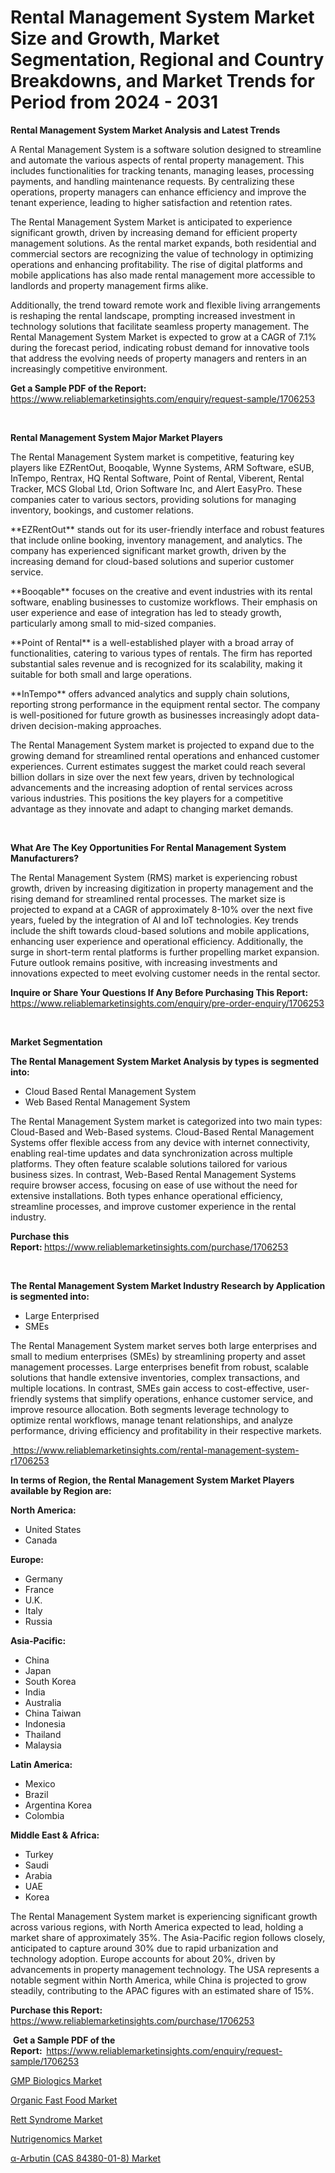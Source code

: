 <p><h1>Rental Management System Market Size and Growth, Market Segmentation, Regional and Country Breakdowns, and Market Trends for Period from 2024 -  2031</h1></p><p><strong>Rental Management System Market Analysis and Latest Trends</strong></p>
<p><p>A Rental Management System is a software solution designed to streamline and automate the various aspects of rental property management. This includes functionalities for tracking tenants, managing leases, processing payments, and handling maintenance requests. By centralizing these operations, property managers can enhance efficiency and improve the tenant experience, leading to higher satisfaction and retention rates.</p><p>The Rental Management System Market is anticipated to experience significant growth, driven by increasing demand for efficient property management solutions. As the rental market expands, both residential and commercial sectors are recognizing the value of technology in optimizing operations and enhancing profitability. The rise of digital platforms and mobile applications has also made rental management more accessible to landlords and property management firms alike.</p><p>Additionally, the trend toward remote work and flexible living arrangements is reshaping the rental landscape, prompting increased investment in technology solutions that facilitate seamless property management. The Rental Management System Market is expected to grow at a CAGR of 7.1% during the forecast period, indicating robust demand for innovative tools that address the evolving needs of property managers and renters in an increasingly competitive environment.</p></p>
<p><strong>Get a Sample PDF of the Report:&nbsp;</strong> <a href="https://www.reliablemarketinsights.com/enquiry/request-sample/1706253?utm_campaign=1622&utm_medium=2&utm_source=Github&utm_content=ia&utm_term=21102024&utm_id=rental-management-system">https://www.reliablemarketinsights.com/enquiry/request-sample/1706253</a></p>
<p>&nbsp;</p>
<p><strong>Rental Management System Major Market Players</strong></p>
<p><p>The Rental Management System market is competitive, featuring key players like EZRentOut, Booqable, Wynne Systems, ARM Software, eSUB, InTempo, Rentrax, HQ Rental Software, Point of Rental, Viberent, Rental Tracker, MCS Global Ltd, Orion Software Inc, and Alert EasyPro. These companies cater to various sectors, providing solutions for managing inventory, bookings, and customer relations.</p><p>**EZRentOut** stands out for its user-friendly interface and robust features that include online booking, inventory management, and analytics. The company has experienced significant market growth, driven by the increasing demand for cloud-based solutions and superior customer service. </p><p>**Booqable** focuses on the creative and event industries with its rental software, enabling businesses to customize workflows. Their emphasis on user experience and ease of integration has led to steady growth, particularly among small to mid-sized companies.</p><p>**Point of Rental** is a well-established player with a broad array of functionalities, catering to various types of rentals. The firm has reported substantial sales revenue and is recognized for its scalability, making it suitable for both small and large operations.</p><p>**InTempo** offers advanced analytics and supply chain solutions, reporting strong performance in the equipment rental sector. The company is well-positioned for future growth as businesses increasingly adopt data-driven decision-making approaches.</p><p>The Rental Management System market is projected to expand due to the growing demand for streamlined rental operations and enhanced customer experiences. Current estimates suggest the market could reach several billion dollars in size over the next few years, driven by technological advancements and the increasing adoption of rental services across various industries. This positions the key players for a competitive advantage as they innovate and adapt to changing market demands.</p></p>
<p>&nbsp;</p>
<p><strong>What Are The Key Opportunities For Rental Management System Manufacturers?</strong></p>
<p><p>The Rental Management System (RMS) market is experiencing robust growth, driven by increasing digitization in property management and the rising demand for streamlined rental processes. The market size is projected to expand at a CAGR of approximately 8-10% over the next five years, fueled by the integration of AI and IoT technologies. Key trends include the shift towards cloud-based solutions and mobile applications, enhancing user experience and operational efficiency. Additionally, the surge in short-term rental platforms is further propelling market expansion. Future outlook remains positive, with increasing investments and innovations expected to meet evolving customer needs in the rental sector.</p></p>
<p><strong>Inquire or Share Your Questions If Any Before Purchasing This Report:</strong> <a href="https://www.reliablemarketinsights.com/enquiry/pre-order-enquiry/1706253?utm_campaign=1622&utm_medium=2&utm_source=Github&utm_content=ia&utm_term=21102024&utm_id=rental-management-system">https://www.reliablemarketinsights.com/enquiry/pre-order-enquiry/1706253</a></p>
<p>&nbsp;</p>
<p><strong>Market Segmentation</strong></p>
<p><strong>The Rental Management System Market Analysis by types is segmented into:</strong></p>
<p><ul><li>Cloud Based Rental Management System</li><li>Web Based Rental Management System</li></ul></p>
<p><p>The Rental Management System market is categorized into two main types: Cloud-Based and Web-Based systems. Cloud-Based Rental Management Systems offer flexible access from any device with internet connectivity, enabling real-time updates and data synchronization across multiple platforms. They often feature scalable solutions tailored for various business sizes. In contrast, Web-Based Rental Management Systems require browser access, focusing on ease of use without the need for extensive installations. Both types enhance operational efficiency, streamline processes, and improve customer experience in the rental industry.</p></p>
<p><strong>Purchase this Report:&nbsp;</strong><a href="https://www.reliablemarketinsights.com/purchase/1706253?utm_campaign=1622&utm_medium=2&utm_source=Github&utm_content=ia&utm_term=21102024&utm_id=rental-management-system">https://www.reliablemarketinsights.com/purchase/1706253</a></p>
<p>&nbsp;</p>
<p><strong>The Rental Management System Market Industry Research by Application is segmented into:</strong></p>
<p><ul><li>Large Enterprised</li><li>SMEs</li></ul></p>
<p><p>The Rental Management System market serves both large enterprises and small to medium enterprises (SMEs) by streamlining property and asset management processes. Large enterprises benefit from robust, scalable solutions that handle extensive inventories, complex transactions, and multiple locations. In contrast, SMEs gain access to cost-effective, user-friendly systems that simplify operations, enhance customer service, and improve resource allocation. Both segments leverage technology to optimize rental workflows, manage tenant relationships, and analyze performance, driving efficiency and profitability in their respective markets.</p></p>
<p><a href="https://www.reliablemarketinsights.com/rental-management-system-r1706253?utm_campaign=1622&utm_medium=2&utm_source=Github&utm_content=ia&utm_term=21102024&utm_id=rental-management-system">&nbsp;https://www.reliablemarketinsights.com/rental-management-system-r1706253</a></p>
<p><strong>In terms of Region, the Rental Management System Market Players available by Region are:</strong></p>
<p>
    <p> <strong> North America: </strong>
        <ul>
            <li>United States</li>
            <li>Canada</li>
        </ul>
        </p> 
    <p> <strong> Europe: </strong>
        <ul>
            <li>Germany</li>
            <li>France</li>
            <li>U.K.</li>
            <li>Italy</li>
            <li>Russia</li>
        </ul>
        </p> 
    <p> <strong> Asia-Pacific: </strong>
        <ul>
            <li>China</li>
            <li>Japan</li>
            <li>South Korea</li>
            <li>India</li>
            <li>Australia</li>
            <li>China Taiwan</li>
            <li>Indonesia</li>
            <li>Thailand</li>
            <li>Malaysia</li>
        </ul>
        </p> 
    <p> <strong> Latin America: </strong>
        <ul>
            <li>Mexico</li>
            <li>Brazil</li>
            <li>Argentina Korea</li>
            <li>Colombia</li>
        </ul>
        </p> 
    <p> <strong> Middle East & Africa: </strong>
        <ul>
            <li>Turkey</li>
            <li>Saudi</li>
            <li>Arabia</li>
            <li>UAE</li>
            <li>Korea</li>
        </ul>
    </p>
    </p>
<p><p>The Rental Management System market is experiencing significant growth across various regions, with North America expected to lead, holding a market share of approximately 35%. The Asia-Pacific region follows closely, anticipated to capture around 30% due to rapid urbanization and technology adoption. Europe accounts for about 20%, driven by advancements in property management technology. The USA represents a notable segment within North America, while China is projected to grow steadily, contributing to the APAC figures with an estimated share of 15%.</p></p>
<p><strong>Purchase this Report: </strong><a href="https://www.reliablemarketinsights.com/purchase/1706253?utm_campaign=1622&utm_medium=2&utm_source=Github&utm_content=ia&utm_term=21102024&utm_id=rental-management-system">https://www.reliablemarketinsights.com/purchase/1706253</a></p>
<p>&nbsp;<strong>Get a Sample PDF of the Report:&nbsp;&nbsp;</strong><a href="https://www.reliablemarketinsights.com/enquiry/request-sample/1706253?utm_campaign=1622&utm_medium=2&utm_source=Github&utm_content=ia&utm_term=21102024&utm_id=rental-management-system">https://www.reliablemarketinsights.com/enquiry/request-sample/1706253</a></p>
<p><strong></strong></p>
<p><p><a href="https://www.linkedin.com/pulse/gmp-biologics-market-pulse-107-expansion-blueprint-2024-2031-tqcxc?utm_campaign=1622&utm_medium=2&utm_source=Github&utm_content=ia&utm_term=21102024&utm_id=rental-management-system">GMP Biologics Market</a></p><p><a href="https://www.linkedin.com/pulse/global-organic-fast-food-market-landscape-future-trends-strategic-ymoqc?utm_campaign=1622&utm_medium=2&utm_source=Github&utm_content=ia&utm_term=21102024&utm_id=rental-management-system">Organic Fast Food Market</a></p><p><a href="https://www.linkedin.com/pulse/decoding-rett-syndrome-industry-dynamics-strategic-imperatives-mefdc?utm_campaign=1622&utm_medium=2&utm_source=Github&utm_content=ia&utm_term=21102024&utm_id=rental-management-system">Rett Syndrome Market</a></p><p><a href="https://www.linkedin.com/pulse/analyzing-global-nutrigenomics-market-growth-prospects-future-egvec?utm_campaign=1622&utm_medium=2&utm_source=Github&utm_content=ia&utm_term=21102024&utm_id=rental-management-system">Nutrigenomics Market</a></p><p><a href="https://github.com/JosephineMcguire65/Market-Research-Report-List-1/blob/main/a-arbutin-cas-84380-01-8-market.md?utm_campaign=1622&utm_medium=2&utm_source=Github&utm_content=ia&utm_term=21102024&utm_id=rental-management-system">α-Arbutin (CAS 84380-01-8) Market</a></p></p>